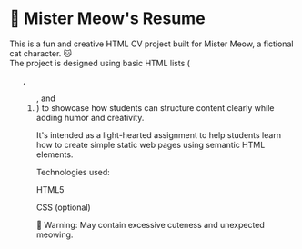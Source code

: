 # 🐾 Mister Meow's Resume

This is a fun and creative HTML CV project built for Mister Meow, a fictional cat character. 🐱
<br>
The project is designed using basic HTML lists (<ul>, <ol>, and <li>) to showcase how students can structure content clearly while adding humor and creativity.

It's intended as a light-hearted assignment to help students learn how to create simple static web pages using semantic HTML elements.

Technologies used:

HTML5

CSS (optional)

🐾 Warning: May contain excessive cuteness and unexpected meowing.
